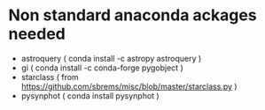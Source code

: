 # Non standard anaconda ackages needed

* astroquery   ( conda install -c astropy astroquery )
* gi           ( conda install -c conda-forge pygobject )
* starclass    ( from https://github.com/sbrems/misc/blob/master/starclass.py )
* pysynphot    ( conda install pysynphot )
